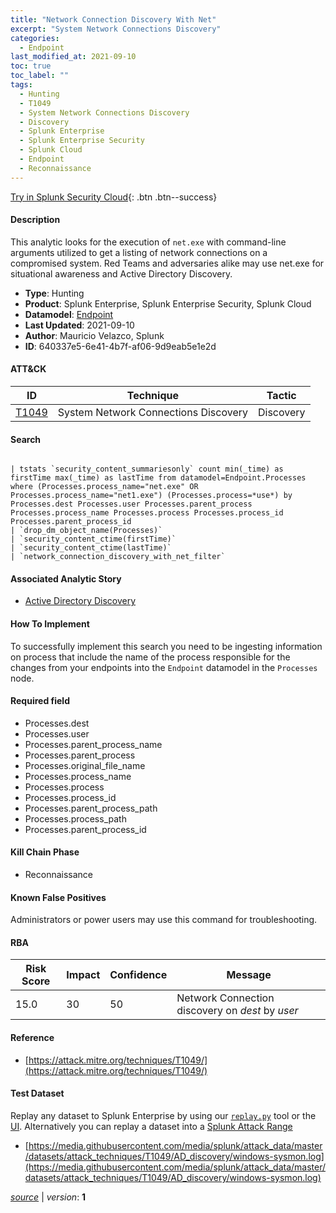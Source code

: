 ```yaml
---
title: "Network Connection Discovery With Net"
excerpt: "System Network Connections Discovery"
categories:
  - Endpoint
last_modified_at: 2021-09-10
toc: true
toc_label: ""
tags:
  - Hunting
  - T1049
  - System Network Connections Discovery
  - Discovery
  - Splunk Enterprise
  - Splunk Enterprise Security
  - Splunk Cloud
  - Endpoint
  - Reconnaissance
---
```




[Try in Splunk Security Cloud](https://www.splunk.com/en_us/cyber-security.html){: .btn .btn--success}

#### Description

This analytic looks for the execution of `net.exe` with command-line arguments utilized to get a listing of network connections on a compromised system. Red Teams and adversaries alike may use net.exe for situational awareness and Active Directory Discovery.

- **Type**: Hunting
- **Product**: Splunk Enterprise, Splunk Enterprise Security, Splunk Cloud
- **Datamodel**: [Endpoint](https://docs.splunk.com/Documentation/CIM/latest/User/Endpoint)
- **Last Updated**: 2021-09-10
- **Author**: Mauricio Velazco, Splunk
- **ID**: 640337e5-6e41-4b7f-af06-9d9eab5e1e2d


#### ATT&CK

| ID          | Technique   | Tactic         |
| ----------- | ----------- | -------------- |
| [T1049](https://attack.mitre.org/techniques/T1049/) | System Network Connections Discovery | Discovery |



#### Search

```

| tstats `security_content_summariesonly` count min(_time) as firstTime max(_time) as lastTime from datamodel=Endpoint.Processes where (Processes.process_name="net.exe" OR Processes.process_name="net1.exe") (Processes.process=*use*) by Processes.dest Processes.user Processes.parent_process Processes.process_name Processes.process Processes.process_id Processes.parent_process_id 
| `drop_dm_object_name(Processes)` 
| `security_content_ctime(firstTime)` 
| `security_content_ctime(lastTime)` 
| `network_connection_discovery_with_net_filter`
```

#### Associated Analytic Story
* [Active Directory Discovery](/stories/active_directory_discovery)


#### How To Implement
To successfully implement this search you need to be ingesting information on process that include the name of the process responsible for the changes from your endpoints into the `Endpoint` datamodel in the `Processes` node.

#### Required field
* Processes.dest
* Processes.user
* Processes.parent_process_name
* Processes.parent_process
* Processes.original_file_name
* Processes.process_name
* Processes.process
* Processes.process_id
* Processes.parent_process_path
* Processes.process_path
* Processes.parent_process_id


#### Kill Chain Phase
* Reconnaissance


#### Known False Positives
Administrators or power users may use this command for troubleshooting.



#### RBA

| Risk Score  | Impact      | Confidence   | Message      |
| ----------- | ----------- |--------------|--------------|
| 15.0 | 30 | 50 | Network Connection discovery on $dest$ by $user$ |



#### Reference

* [https://attack.mitre.org/techniques/T1049/](https://attack.mitre.org/techniques/T1049/)



#### Test Dataset
Replay any dataset to Splunk Enterprise by using our [`replay.py`](https://github.com/splunk/attack_data#using-replaypy) tool or the [UI](https://github.com/splunk/attack_data#using-ui).
Alternatively you can replay a dataset into a [Splunk Attack Range](https://github.com/splunk/attack_range#replay-dumps-into-attack-range-splunk-server)

* [https://media.githubusercontent.com/media/splunk/attack_data/master/datasets/attack_techniques/T1049/AD_discovery/windows-sysmon.log](https://media.githubusercontent.com/media/splunk/attack_data/master/datasets/attack_techniques/T1049/AD_discovery/windows-sysmon.log)



[*source*](https://github.com/splunk/security_content/tree/develop/detections/endpoint/network_connection_discovery_with_net.yml) \| *version*: **1**